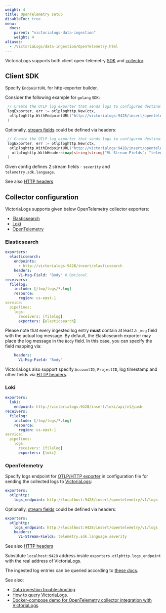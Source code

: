 ```yaml
---
weight: 4
title: OpenTelemetry setup
disableToc: true
menu:
  docs:
    parent: "victorialogs-data-ingestion"
    weight: 4
aliases:
  - /VictoriaLogs/data-ingestion/OpenTelemetry.html
---
```

VictoriaLogs supports both client open-telemetry [SDK](https://opentelemetry.io/docs/languages/) and [collector](https://opentelemetry.io/docs/collector/).

## Client SDK

 Specify `EndpointURL`  for http-exporter builder.

Consider the following example for `golang` `SDK`:

```go
 // Create the OTLP log exporter that sends logs to configured destination
 logExporter, err := otlploghttp.New(ctx,
  otlploghttp.WithEndpointURL("http://victorialogs:9428/insert/opentelemetry/v1/logs"),
 )
```

 Optionally, [stream fields](https://docs.victoriametrics.com/victorialogs/keyconcepts/#stream-fields) could be defined via headers:

```go
 // Create the OTLP log exporter that sends logs to configured destination
 logExporter, err := otlploghttp.New(ctx,
  otlploghttp.WithEndpointURL("http://victorialogs:9428/insert/opentelemetry/v1/logs"),
   otlploghttp.WithHeaders(map[string]string{"VL-Stream-Fields": "telemetry.sdk.language,severity"}),
 )

```

 Given config defines 2 stream fields - `severity` and `telemetry.sdk.language`.

See also [HTTP headers](https://docs.victoriametrics.com/victorialogs/data-ingestion/#http-headers)

## Collector configuration

VictoriaLogs supports given below OpenTelemetry collector exporters:

* [Elasticsearch](#elasticsearch)
* [Loki](#loki)
* [OpenTelemetry](#opentelemetry)

### Elasticsearch

```yaml
exporters:
  elasticsearch:
    endpoints:
      - http://victorialogs:9428/insert/elasticsearch
    headers:
      VL-Msg-Field: "Body" # Optional.
receivers:
  filelog:
    include: [/tmp/logs/*.log]
    resource:
      region: us-east-1
service:
  pipelines:
    logs:
      receivers: [filelog]
      exporters: [elasticsearch]
```

Please note that every ingested log entry **must** contain at least a `_msg` field with the actual log message. By default, 
the Elasticsearch exporter may place the log message in the `Body` field. In this case, you can specify the field mapping via:
```yaml
    headers:
      VL-Msg-Field: "Body"
```

VictoriaLogs also support specify `AccountID`, `ProjectID`, log timestamp and other fields via [HTTP headers](https://docs.victoriametrics.com/victorialogs/data-ingestion/#http-headers).

### Loki

```yaml
exporters:
  loki:
    endpoint: http://victorialogs:9428/insert/loki/api/v1/push
receivers:
  filelog:
    include: [/tmp/logs/*.log]
    resource:
      region: us-east-1
service:
  pipelines:
    logs:
      receivers: [filelog]
      exporters: [loki]
```

### OpenTelemetry

Specify logs endpoint for [OTLP/HTTP exporter](https://github.com/open-telemetry/opentelemetry-collector/blob/main/exporter/otlphttpexporter/README.md) in configuration file
for sending the collected logs to [VictoriaLogs](https://docs.victoriametrics.com/VictoriaLogs/):

```yaml
exporters:
  otlphttp:
    logs_endpoint: http://localhost:9428/insert/opentelemetry/v1/logs
```

 Optionally, [stream fields](https://docs.victoriametrics.com/victorialogs/keyconcepts/#stream-fields) could be defined via headers:

```yaml
exporters:
  otlphttp:
    logs_endpoint: http://localhost:9428/insert/opentelemetry/v1/logs
    headers:
      VL-Stream-Fields: telemetry.sdk.language,severity
```

See also [HTTP headers](https://docs.victoriametrics.com/victorialogs/data-ingestion/#http-headers)

Substitute `localhost:9428` address inside `exporters.otlphttp.logs_endpoint` with the real address of VictoriaLogs.

The ingested log entries can be queried according to [these docs](https://docs.victoriametrics.com/VictoriaLogs/querying/).

See also:

* [Data ingestion troubleshooting](https://docs.victoriametrics.com/victorialogs/data-ingestion/#troubleshooting).
* [How to query VictoriaLogs](https://docs.victoriametrics.com/victorialogs/querying/).
* [Docker-compose demo for OpenTelemetry collector integration with VictoriaLogs](https://github.com/zzylol/VictoriaMetrics/tree/master/deployment/docker/victorialogs/opentelemetry-collector).
